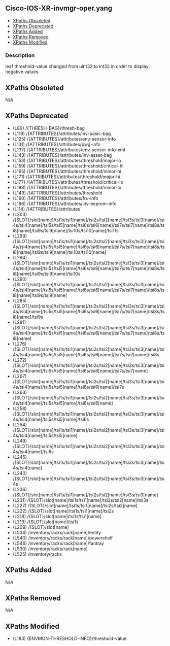 ## Cisco-IOS-XR-invmgr-oper.yang

- [XPaths Obsoleted](#xpaths-obsoleted)
- [XPaths Deprecated](#xpaths-deprecated)
- [XPaths Added](#xpaths-added)
- [XPaths Removed](#xpaths-removed)
- [XPaths Modified](#xpaths-modified)

### Description

leaf threshold-value changed from uint32 to int32 in order to display negative values.

## XPaths Obsoleted

N/A

## XPaths Deprecated

- (L89)	/{THRESH-BAG}/thresh-bag
- (L119)	/{ATTRIBUTES}/attributes/inv-basic-bag
- (L125)	/{ATTRIBUTES}/attributes/env-sensor-info
- (L131)	/{ATTRIBUTES}/attributes/pwg-info
- (L137)	/{ATTRIBUTES}/attributes/env-sensor-info-xml
- (L143)	/{ATTRIBUTES}/attributes/inv-asset-bag
- (L153)	/{ATTRIBUTES}/attributes/threshold/major-lo
- (L159)	/{ATTRIBUTES}/attributes/threshold/critical-hi
- (L165)	/{ATTRIBUTES}/attributes/threshold/minor-hi
- (L171)	/{ATTRIBUTES}/attributes/threshold/major-hi
- (L177)	/{ATTRIBUTES}/attributes/threshold/critical-lo
- (L183)	/{ATTRIBUTES}/attributes/threshold/minor-lo
- (L149)	/{ATTRIBUTES}/attributes/threshold
- (L190)	/{ATTRIBUTES}/attributes/fru-info
- (L196)	/{ATTRIBUTES}/attributes/inv-eeprom-info
- (L114)	/{ATTRIBUTES}/attributes
- (L303)	/{SLOT}/slot[name]/tsi1s/tsi1[name]/tsi2s/tsi2[name]/tsi3s/tsi3[name]/tsi4s/tsi4[name]/tsi5s/tsi5[name]/tsi6s/tsi6[name]/tsi7s/tsi7[name]/tsi8s/tsi8[name]/tsi9s/tsi9[name]/tsi10s/tsi10[name]/tsi11s
- (L299)	/{SLOT}/slot[name]/tsi1s/tsi1[name]/tsi2s/tsi2[name]/tsi3s/tsi3[name]/tsi4s/tsi4[name]/tsi5s/tsi5[name]/tsi6s/tsi6[name]/tsi7s/tsi7[name]/tsi8s/tsi8[name]/tsi9s/tsi9[name]/tsi10s/tsi10[name]
- (L294)	/{SLOT}/slot[name]/tsi1s/tsi1[name]/tsi2s/tsi2[name]/tsi3s/tsi3[name]/tsi4s/tsi4[name]/tsi5s/tsi5[name]/tsi6s/tsi6[name]/tsi7s/tsi7[name]/tsi8s/tsi8[name]/tsi9s/tsi9[name]/tsi10s
- (L290)	/{SLOT}/slot[name]/tsi1s/tsi1[name]/tsi2s/tsi2[name]/tsi3s/tsi3[name]/tsi4s/tsi4[name]/tsi5s/tsi5[name]/tsi6s/tsi6[name]/tsi7s/tsi7[name]/tsi8s/tsi8[name]/tsi9s/tsi9[name]
- (L285)	/{SLOT}/slot[name]/tsi1s/tsi1[name]/tsi2s/tsi2[name]/tsi3s/tsi3[name]/tsi4s/tsi4[name]/tsi5s/tsi5[name]/tsi6s/tsi6[name]/tsi7s/tsi7[name]/tsi8s/tsi8[name]/tsi9s
- (L281)	/{SLOT}/slot[name]/tsi1s/tsi1[name]/tsi2s/tsi2[name]/tsi3s/tsi3[name]/tsi4s/tsi4[name]/tsi5s/tsi5[name]/tsi6s/tsi6[name]/tsi7s/tsi7[name]/tsi8s/tsi8[name]
- (L276)	/{SLOT}/slot[name]/tsi1s/tsi1[name]/tsi2s/tsi2[name]/tsi3s/tsi3[name]/tsi4s/tsi4[name]/tsi5s/tsi5[name]/tsi6s/tsi6[name]/tsi7s/tsi7[name]/tsi8s
- (L272)	/{SLOT}/slot[name]/tsi1s/tsi1[name]/tsi2s/tsi2[name]/tsi3s/tsi3[name]/tsi4s/tsi4[name]/tsi5s/tsi5[name]/tsi6s/tsi6[name]/tsi7s/tsi7[name]
- (L267)	/{SLOT}/slot[name]/tsi1s/tsi1[name]/tsi2s/tsi2[name]/tsi3s/tsi3[name]/tsi4s/tsi4[name]/tsi5s/tsi5[name]/tsi6s/tsi6[name]/tsi7s
- (L263)	/{SLOT}/slot[name]/tsi1s/tsi1[name]/tsi2s/tsi2[name]/tsi3s/tsi3[name]/tsi4s/tsi4[name]/tsi5s/tsi5[name]/tsi6s/tsi6[name]
- (L258)	/{SLOT}/slot[name]/tsi1s/tsi1[name]/tsi2s/tsi2[name]/tsi3s/tsi3[name]/tsi4s/tsi4[name]/tsi5s/tsi5[name]/tsi6s
- (L254)	/{SLOT}/slot[name]/tsi1s/tsi1[name]/tsi2s/tsi2[name]/tsi3s/tsi3[name]/tsi4s/tsi4[name]/tsi5s/tsi5[name]
- (L249)	/{SLOT}/slot[name]/tsi1s/tsi1[name]/tsi2s/tsi2[name]/tsi3s/tsi3[name]/tsi4s/tsi4[name]/tsi5s
- (L245)	/{SLOT}/slot[name]/tsi1s/tsi1[name]/tsi2s/tsi2[name]/tsi3s/tsi3[name]/tsi4s/tsi4[name]
- (L240)	/{SLOT}/slot[name]/tsi1s/tsi1[name]/tsi2s/tsi2[name]/tsi3s/tsi3[name]/tsi4s
- (L236)	/{SLOT}/slot[name]/tsi1s/tsi1[name]/tsi2s/tsi2[name]/tsi3s/tsi3[name]
- (L231)	/{SLOT}/slot[name]/tsi1s/tsi1[name]/tsi2s/tsi2[name]/tsi3s
- (L227)	/{SLOT}/slot[name]/tsi1s/tsi1[name]/tsi2s/tsi2[name]
- (L222)	/{SLOT}/slot[name]/tsi1s/tsi1[name]/tsi2s
- (L218)	/{SLOT}/slot[name]/tsi1s/tsi1[name]
- (L213)	/{SLOT}/slot[name]/tsi1s
- (L209)	/{SLOT}/slot[name]
- (L534)	/inventory/racks/rack[name]/entity
- (L540)	/inventory/racks/rack[name]/powershelf
- (L546)	/inventory/racks/rack[name]/fantray
- (L530)	/inventory/racks/rack[name]
- (L525)	/inventory/racks

## XPaths Added

N/A

## XPaths Removed

N/A

## XPaths Modified

- (L183)	{ENVMON-THRESHOLD-INFO}/threshold-value

